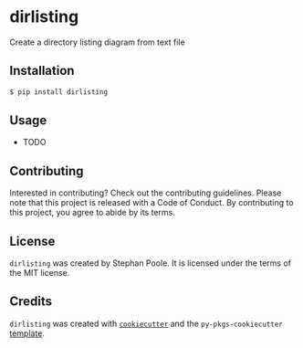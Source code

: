 # dirlisting

Create a directory listing diagram from text file

## Installation

```bash
$ pip install dirlisting
```

## Usage

- TODO

## Contributing

Interested in contributing? Check out the contributing guidelines. Please note that this project is released with a Code of Conduct. By contributing to this project, you agree to abide by its terms.

## License

`dirlisting` was created by Stephan Poole. It is licensed under the terms of the MIT license.

## Credits

`dirlisting` was created with [`cookiecutter`](https://cookiecutter.readthedocs.io/en/latest/) and the `py-pkgs-cookiecutter` [template](https://github.com/py-pkgs/py-pkgs-cookiecutter).
